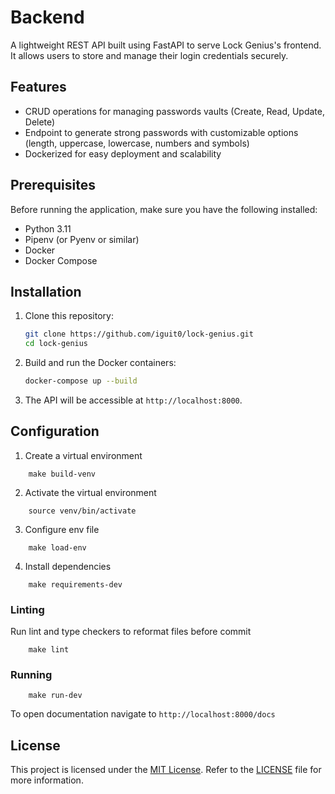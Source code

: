 # Backend

A lightweight REST API built using FastAPI to serve Lock Genius's frontend. It allows users to store and manage their login credentials securely.

## Features
- CRUD operations for managing passwords vaults (Create, Read, Update, Delete)
- Endpoint to generate strong passwords with customizable options (length, uppercase, lowercase, numbers and symbols)
- Dockerized for easy deployment and scalability

## Prerequisites

Before running the application, make sure you have the following installed:

- Python 3.11
- Pipenv (or Pyenv or similar)
- Docker
- Docker Compose

## Installation

1. Clone this repository:

    ```bash
    git clone https://github.com/iguit0/lock-genius.git
    cd lock-genius
    ```

2. Build and run the Docker containers:

    ```bash
    docker-compose up --build
    ```

3. The API will be accessible at `http://localhost:8000`.

## Configuration

1. Create a virtual environment

```shell
    make build-venv
```

2. Activate the virtual environment

```shell
    source venv/bin/activate
```

3. Configure env file

```shell
    make load-env
```

4. Install dependencies

```shell
    make requirements-dev 
```

### Linting

Run lint and type checkers to reformat files before commit

```shell
    make lint
```

### Running

```shell
    make run-dev
```

To open documentation navigate to `http://localhost:8000/docs`

## License

This project is licensed under the [MIT License](https://opensource.org/license/mit/). Refer to the [LICENSE](../LICENSE) file for more information.